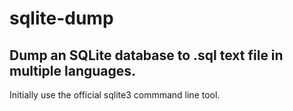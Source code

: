 # sqlite-dump

## Dump an SQLite database to .sql text file in multiple languages.

Initially use the official sqlite3 commmand line tool.
